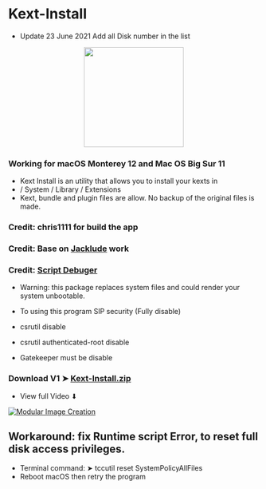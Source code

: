 # Kext-Install
- Update 23 June 2021 Add all Disk number in the list

<p align="center">
  <img width="200" height="200" src="https://user-images.githubusercontent.com/6248794/123019499-98654800-d39e-11eb-9aa9-b42683a1017d.png">
</p>

### Working for macOS Monterey 12 and Mac OS Big Sur 11

- Kext Install is an utility that allows you to install your kexts in 
- / System / Library / Extensions 
- Kext, bundle and plugin files are allow. No backup of the original files is made.




### Credit: chris1111 for build the app
### Credit: Base on [Jacklude](https://github.com/jacklukem) work
### Credit: [Script Debuger](https://latenightsw.com) 

- Warning: this package replaces system files and could render your system unbootable.

- To using this program SIP security (Fully disable) 
- csrutil disable 
- csrutil authenticated-root disable 
- Gatekeeper must be disable


### Download V1 ➤ [Kext-Install.zip](https://github.com/chris1111/Kext-Install/releases/tag/V1)

- View full Video ⬇︎

[![Modular Image Creation](https://user-images.githubusercontent.com/6248794/118173318-6a820080-b3fb-11eb-9ba5-203165fb6f26.png)](https://youtu.be/tzTpXCxZpyU)
 
## Workaround: fix Runtime script Error, to reset full disk access privileges.
- Terminal command: ➤  tccutil reset SystemPolicyAllFiles
- Reboot macOS then retry the program
